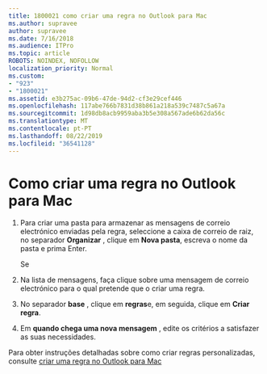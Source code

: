 ```yaml
---
title: 1800021 como criar uma regra no Outlook para Mac
ms.author: supravee
author: supravee
ms.date: 7/16/2018
ms.audience: ITPro
ms.topic: article
ROBOTS: NOINDEX, NOFOLLOW
localization_priority: Normal
ms.custom:
- "923"
- "1800021"
ms.assetid: e3b275ac-09b6-47de-94d2-cf3e29cef446
ms.openlocfilehash: 117abe766b7831d38b861a218a539c7487c5a67a
ms.sourcegitcommit: 1d98db8acb9959aba3b5e308a567ade6b62da56c
ms.translationtype: MT
ms.contentlocale: pt-PT
ms.lasthandoff: 08/22/2019
ms.locfileid: "36541128"
---
```

# <a name="how-to-create-a-rule-in-outlook-for-mac"></a>Como criar uma regra no Outlook para Mac

1. Para criar uma pasta para armazenar as mensagens de correio electrónico enviadas pela regra, seleccione a caixa de correio de raiz, no separador **Organizar** , clique em **Nova pasta**, escreva o nome da pasta e prima Enter.

    Se 

2. Na lista de mensagens, faça clique sobre uma mensagem de correio electrónico para o qual pretende que o criar uma regra.

3. No separador **base** , clique em **regras**e, em seguida, clique em **Criar regra**.

4. Em **quando chega uma nova mensagem** , edite os critérios a satisfazer as suas necessidades. 

Para obter instruções detalhadas sobre como criar regras personalizadas, consulte [criar uma regra no Outlook para Mac](https://aka.ms/AA1uy0v)
  